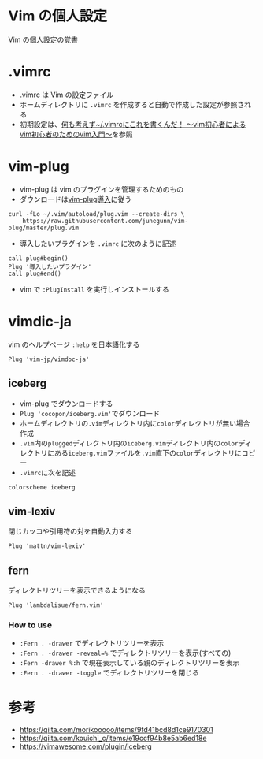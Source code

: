 # Vim の個人設定
Vim の個人設定の覚書

# .vimrc
- .vimrc は Vim の設定ファイル
- ホームディレクトリに `.vimrc` を作成すると自動で作成した設定が参照される
- 初期設定は、[何も考えず~/.vimrcにこれを書くんだ！ 〜vim初心者によるvim初心者のためのvim入門〜](https://qiita.com/morikooooo/items/9fd41bcd8d1ce9170301)を参照

# vim-plug
- vim-plug は vim のプラグインを管理するためのもの
- ダウンロードは[vim-plug導入](https://qiita.com/kouichi_c/items/e19ccf94b8e5ab6ed18e)に従う

```terminal:terminal
curl -fLo ~/.vim/autoload/plug.vim --create-dirs \
    https://raw.githubusercontent.com/junegunn/vim-plug/master/plug.vim
```

- 導入したいプラグインを `.vimrc` に次のように記述

```:.vimrc
call plug#begin()
Plug '導入したいプラグイン'
call plug#end()
```
- vim で `:PlugInstall` を実行しインストールする

# vimdic-ja
vim のヘルプページ `:help` を日本語化する

```:.vimrc
Plug 'vim-jp/vimdoc-ja' 
```

## iceberg
- vim-plug でダウンロードする
- `Plug 'cocopon/iceberg.vim'`でダウンロード
- ホームディレクトリの`.vim`ディレクトリ内に`color`ディレクトリが無い場合作成
- `.vim`内の`plugged`ディレクトリ内の`iceberg.vim`ディレクトリ内の`color`ディレクトリにある`iceberg.vim`ファイルを`.vim`直下の`color`ディレクトリにコピー
- `.vimrc`に次を記述

```:.vimrc
colorscheme iceberg
```

## vim-lexiv
閉じカッコや引用符の対を自動入力する

```:.vimrc
Plug 'mattn/vim-lexiv'
```

## fern
ディレクトリツリーを表示できるようになる

```:.vimrc
Plug 'lambdalisue/fern.vim'
```

### How to use
- `:Fern . -drawer` でディレクトリツリーを表示
- `:Fern . -drawer -reveal=%` でディレクトリツリーを表示(すべての)
- `:Fern -drawer %:h` で現在表示している親のディレクトリツリーを表示
- `:Fern . -drawer -toggle` でディレクトリツリーを閉じる

# 参考
- https://qiita.com/morikooooo/items/9fd41bcd8d1ce9170301
- https://qiita.com/kouichi_c/items/e19ccf94b8e5ab6ed18e
- https://vimawesome.com/plugin/iceberg

